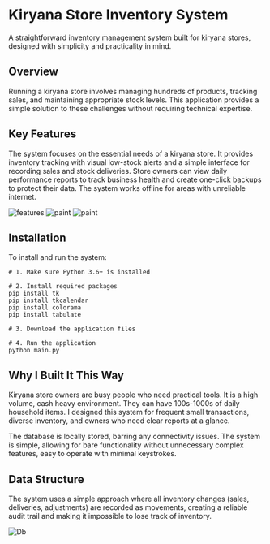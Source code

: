 # Kiryana Store Inventory System

A straightforward inventory management system built for kiryana stores, designed with simplicity and practicality in mind.

## Overview

Running a kiryana store involves managing hundreds of products, tracking sales, and maintaining appropriate stock levels. This application provides a simple solution to these challenges without requiring technical expertise.

## Key Features

The system focuses on the essential needs of a kiryana store. It provides inventory tracking with visual low-stock alerts and a simple interface for recording sales and stock deliveries. Store owners can view daily performance reports to track business health and create one-click backups to protect their data. The system works offline for areas with unreliable internet.

![features](https://github.com/user-attachments/assets/c5b4731d-bb2e-4af5-ba24-7333582a22ad)
![paint](https://github.com/user-attachments/assets/d6c1364d-5875-4353-9af0-a7b6f19662f8)
![paint](https://github.com/user-attachments/assets/ec3f24b5-8f65-4ef7-905b-c7115e49c586)



## Installation

To install and run the system:

```
# 1. Make sure Python 3.6+ is installed

# 2. Install required packages
pip install tk
pip install tkcalendar
pip install colorama
pip install tabulate

# 3. Download the application files

# 4. Run the application
python main.py
```

## Why I Built It This Way

Kiryana store owners are busy people who need practical tools. It is a high volume, cash heavy environment. They can have 100s-1000s of daily household items. I designed this system for frequent small transactions, diverse inventory, and owners who need clear reports at a glance.

The database is locally stored, barring any connectivity issues. The system is simple, allowing for bare functionality without unnecessary complex features, easy to operate with minimal keystrokes.

## Data Structure

The system uses a simple approach where all inventory changes (sales, deliveries, adjustments) are recorded as movements, creating a reliable audit trail and making it impossible to lose track of inventory.

![Db](https://github.com/user-attachments/assets/16f891d4-627b-483d-a461-5cec57ac4154)



